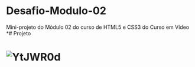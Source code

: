 # Desafio-Modulo-02
Mini-projeto do Módulo 02 do curso de HTML5 e CSS3 do Curso em Vídeo
*# Projeto <h1>
![YtJWR0d](https://user-images.githubusercontent.com/62958588/129760831-1ff45d09-c8b2-4d1a-8b0b-89a2d6b0cea5.png)
